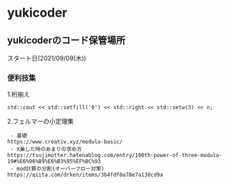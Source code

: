 # yukicoder
## yukicoderのコード保管場所
スタート日(2021/09/09(木))

### 便利技集
1.桁揃え

    std::cout << std::setfill('0') << std::right << std::setw(3) << n;
2.フェルマーの小定理集

     - 基礎
    https://www.creativ.xyz/modulo-basic/
     - X乗した時のあまりの求め方
    https://tsujimotter.hatenablog.com/entry/100th-power-of-three-modulo-19#%E6%96%B9%E6%B3%95%EF%BC%93
     - mod計算の分割(オーバーフロー対策)
    https://qiita.com/drken/items/3b4fdf0a78e7a138cd9a